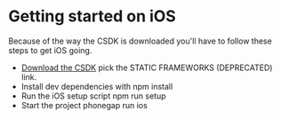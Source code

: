 # Getting started on iOS

Because of the way the CSDK is downloaded you'll have to follow these steps to get iOS going.

* [Download the CSDK](https://creativesdk.adobe.com/downloads.html) pick the STATIC FRAMEWORKS (DEPRECATED) link.
* Install dev dependencies with npm install
* Run the iOS setup script npm run setup
* Start the project phonegap run ios
